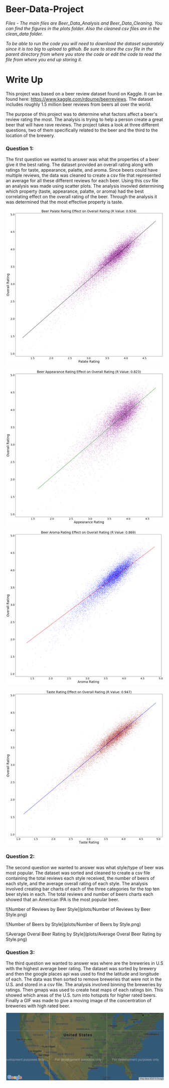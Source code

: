 # Beer-Data-Project

*Files - The main files are Beer_Data_Analysis and Beer_Data_Cleaning.  You can find the figures in the plots folder.  Also the cleaned csv files are in the clean_data folder.*

*To be able to run the code you will need to download the dataset separately since it is too big to upload to github.  Be sure to store the csv file in the parent directory from where you store the code or edit the code to read the file from where you end up storing it.*


# Write Up

This project was based on a beer review dataset found on Kaggle. It can be found here: https://www.kaggle.com/rdoume/beerreviews.  The dataset includes roughly 1.5 million beer reviews from beers all over the world.  

The purpose of this project was to determine what factors affect a beer's review rating the most.  The analysis is trying to help a person create a great beer that will have rave reviews.  The project takes a look at three different questions, two of them specifically related to the beer and the third to the location of the brewery.

### Question 1:

The first question we wanted to answer was what the properties of a beer give it the best rating.  The dataset provided an overall rating along with ratings for taste, appearance, palatte, and  aroma.  Since beers could have multiple reviews, the data was cleaned to create a csv file that represented an average for all these different reviews for each beer.  Using this csv file an analysis was made using scatter plots.  The analysis invovled determining which property (taste, appearance, palatte, or aroma) had the best correlating effect on the overall rating of the beer.  Through the analysis it was determined that the most effective property is taste.

![palate_v_overall](plots/palate_v_overall.png)

![appearance_v_overall](plots/appearance_v_overall.png)

![aroma_v_overall](plots/aroma_v_overall.png)

![taste_v_overall](plots/taste_v_overall.png)

### Question 2:

The second question we wanted to answer was what style/type of beer was most popular.  The dataset was sorted and cleaned to create a csv file containing the total reviews each style received, the number of beers of each style, and the average overall rating of each style.  The analysis involved creating bar charts of each of the three categories for the top ten beer styles in each. The total reviews and number of beers charts each showed that an American IPA is the most popular beer.

![Number of Reviews by Beer Style](plots/Number of Reviews by Beer Style.png)

![Number of Beers by Style](plots/Number of Beers by Style.png)

![Average Overal Beer Rating by Style](plots/Average Overal Beer Rating by Style.png)

### Question 3:

The third question we wanted to answer was where are the breweries in U.S with the highest average beer rating.  The dataset was sorted by brewery and then the google places api was used to find the latitude and longitude of each.  The data was then sorted to remove breweries that were not in the U.S. and stored in a csv file.  The analysis involved binning the breweries by ratings.  Then gmaps was used to create heat maps of each ratings bin.  This showed which areas of the U.S. turn into hotspots for higher rated beers. Finally a GIF was made to give a moving image of the concentration of breweries with high rated beer.


![gifmap](gifmap.gif)